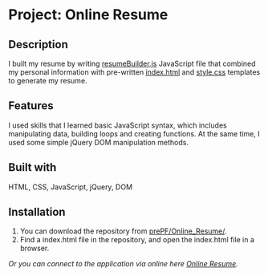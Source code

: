 # Project: Online Resume

## Description

I built my resume by writing <a href="https://leiachung41.github.io/prePF/Online_Resume/before/resumeBuilder_B4.js" target="_blank">resumeBuilder.js</a> JavaScript file that combined my personal information with pre-written <a href="https://leiachung41.github.io/prePF/Online_Resume/before/index_B4.html" target="_blank">index.html</a> and <a href="https://leiachung41.github.io/prePF/Online_Resume/before/style_B4.CSS" target="_blank">style.css</a> templates to generate my resume.

## Features

I used skills that I learned basic JavaScript syntax, which includes manipulating data, building loops and creating functions. At the same time, I used some simple jQuery DOM manipulation methods.
 
## Built with

HTML, CSS, JavaScript, jQuery, DOM

## Installation

1. You can download the repository from
[prePF/Online_Resume/](https://github.com/leiachung41/prePF/tree/master/Online_Resume/).
2. Find a index.html file in the repository, and open the index.html file in a browser.

*Or you can connect to the application via online here [Online Resume](https://leiachung41.github.io/prePF/Online_Resume/index.html).*
